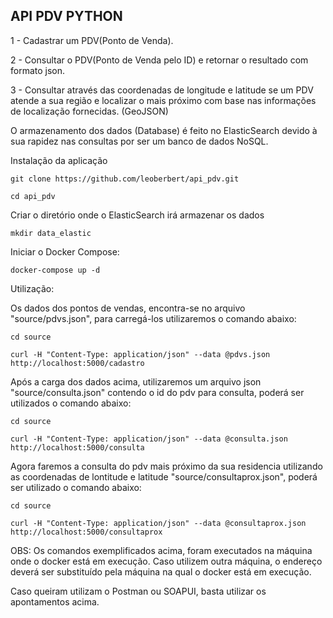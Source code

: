## API PDV PYTHON

1 - Cadastrar um PDV(Ponto de Venda).

2 - Consultar o PDV(Ponto de Venda pelo ID) e retornar o resultado com formato json.

3 - Consultar através das coordenadas de longitude e latitude se um PDV atende a sua região e localizar o mais próximo com base nas informações de localização fornecidas. (GeoJSON)

O armazenamento dos dados (Database) é feito no ElasticSearch devido à sua rapidez nas consultas por ser um banco de dados NoSQL.

Instalação da aplicação
```
git clone https://github.com/leoberbert/api_pdv.git

cd api_pdv

```
Criar o diretório onde o ElasticSearch irá armazenar os dados
```
mkdir data_elastic
```
Iniciar o Docker Compose:
```
docker-compose up -d
```
Utilização:

Os dados dos pontos de vendas, encontra-se no arquivo "source/pdvs.json", para carregá-los utilizaremos o comando abaixo:
```
cd source

curl -H "Content-Type: application/json" --data @pdvs.json http://localhost:5000/cadastro
```
Após a carga dos dados acima, utilizaremos um arquivo json "source/consulta.json" contendo o id do pdv para consulta, poderá ser utilizados o comando abaixo:
```
cd source

curl -H "Content-Type: application/json" --data @consulta.json http://localhost:5000/consulta
```
Agora faremos a consulta do pdv mais próximo da sua residencia utilizando as coordenadas de lontitude e latitude "source/consultaprox.json", poderá ser utilizado o comando abaixo:
```
cd source

curl -H "Content-Type: application/json" --data @consultaprox.json http://localhost:5000/consultaprox
```
OBS: Os comandos exemplificados acima, foram executados na máquina onde o docker está em execução. Caso utilizem outra máquina, o endereço deverá ser substituído pela máquina na qual o docker está em execução.

Caso queiram utilizam o Postman ou SOAPUI, basta utilizar os apontamentos acima.

